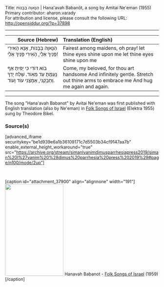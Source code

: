 <html>
<head></head>
<body>
Title: הַנָּאוָה בַּבָּנוֹת | Hana'avah Babanōt, a song by Amitai Ne'eman (1955)<br />
Primary contributor: aharon.varady<br />
For attribution and license, please consult the following URL: <a href="http://opensiddur.org/?p=37898">http://opensiddur.org/?p=37898</a>
<p />
<hr />

<table style="margin-left: auto;margin-right: auto;" class="draggable">
<thead><tr><th id="x" style="text-align: right;">Source (Hebrew)</th><th style="text-align: left;">Translation (English)</th></tr></thead>
<tbody>
<tr><td style="vertical-align:top;">
<div class="liturgy"><span lang="he">
הַנָּאוָה בַּבָּנוֹת,
אָנָּא הָאִירִי פָּנַיִךְ אֵלַי,
הָאִירִי פָּנַיִךְ אֵלַי!
</span></div></td>

<td style="vertical-align:top;">
<div class="english">
Fairest among maidens, 
oh pray! let thine eyes shine upon me
let thine eyes shine upon me
</div></td></tr>


<tr><td style="vertical-align:top;">
<div class="liturgy"><span lang="he">
בּוֹא דּוֹדִי כִּי יָפִיתָ
אַף נָעַמְתָּ עַד מְאוֹד.
שְׁלַח יָדְךָ וְחַבְּקֵנִי,
אַמְּצֵנִי עוֹד וָעוֹד.
</span></div></td>

<td style="vertical-align:top;">
<div class="english">
Come, my beloved, for thou art handsome 
And infinitely gentle. 
Stretch out thine arms to embrace me 
And hug me again and again. 
</div></td></tr>
</tbody></table>

<hr />

The song "Hana'avah Babanot" by Avitai Ne'eman was first published with English translation (also by Ne'eman) in <a href="https://www.discogs.com/Theodore-Bikel-Folk-Songs-Of-Israel/master/1223080">Folk Songs of Israel</a> (Elektra 1955) sung by Theodore Bikel. 

<h3>Source(s)</h3>

[advanced_iframe securitykey="be1d939e6a1b36109171c7d5503b34cf9147aa7b" enable_external_height_workaround="true" src="https://archive.org/stream/simanlvanimdimusparrhesiapress2019/siman%20l%27vanim%20%28dimus%20parrhesia%20press%202019%29#page/n100/mode/2up"]

&nbsp;

[caption id="attachment_37900" align="alignnone" width="191"]<a href="https://opensiddur.org/wp-content/uploads/2021/06/Hanavah-Babanot-Folk-Songs-of-Israel-1959.png"><img src="https://opensiddur.org/wp-content/uploads/2021/06/Hanavah-Babanot-Folk-Songs-of-Israel-1959-191x300.png" alt="" width="191" height="300" class="size-medium wp-image-37900" /></a> Hanavah Babanot - <a href="https://archive.org/details/folksongsofisrae00bike">Folk Songs of Israel</a> (1959)[/caption]

&nbsp;
</body>
</html>